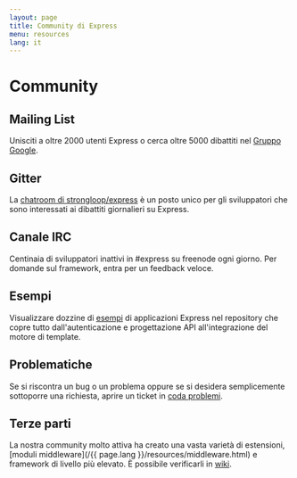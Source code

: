 ```yaml
---
layout: page
title: Community di Express
menu: resources
lang: it
---
```


# Community

## Mailing List

Unisciti a oltre 2000 utenti Express o cerca oltre 5000
dibattiti nel [Gruppo Google](https://groups.google.com/group/express-js).

## Gitter

La [chatroom di strongloop/express](https://gitter.im/strongloop/express) è un posto unico per gli sviluppatori
che sono interessati ai dibattiti giornalieri su Express.

## Canale IRC

Centinaia di sviluppatori inattivi in #express su freenode ogni giorno.
Per domande sul framework, entra per un
feedback veloce.

## Esempi

Visualizzare dozzine di [esempi](https://github.com/strongloop/express/tree/master/examples)
di applicazioni Express nel repository che copre tutto dall'autenticazione e progettazione API
all'integrazione del motore di template.

## Problematiche

Se si riscontra un bug o un problema oppure se si desidera semplicemente sottoporre una richiesta,
aprire un ticket in [coda problemi](https://github.com/strongloop/express/issues).

## Terze parti

La nostra community molto attiva ha creato una vasta varietà di estensioni,
[moduli middleware](/{{ page.lang }}/resources/middleware.html) e framework di livello più elevato. È possibile verificarli in
[wiki](https://github.com/strongloop/express/wiki).


